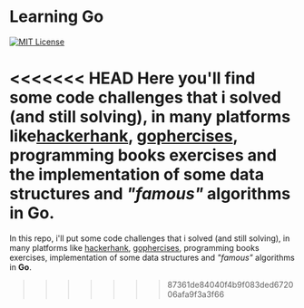 # Learning Go
[![MIT License](https://img.shields.io/badge/license-MIT-007EC7.svg?style=flat)](/LICENSE)

<<<<<<< HEAD
Here you'll find some code challenges that i solved (and still solving), in many platforms like[hackerhank](https://www.hackerrank.com/), [gophercises](https://gophercises.com/), programming books exercises and the implementation of some data structures and _"famous"_ algorithms in __Go__.
=======
In this repo, i'll put some code challenges that i solved (and still solving), in many platforms like [hackerhank](https://www.hackerrank.com/), [gophercises](https://gophercises.com/), programming books exercises, implementation of some data structures and _"famous"_ algorithms in __Go__.
>>>>>>> 87361de84040f4b9f083ded672006afa9f3a3f66

